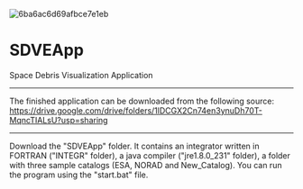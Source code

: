 ![6ba6ac6d69afbce7e1eb](https://user-images.githubusercontent.com/84266445/118809468-dde0b200-b8d4-11eb-8430-51a6aba313c3.jpg)
# SDVEApp
Space Debris Visualization Application

**************************************

The finished application can be downloaded from the following source:
https://drive.google.com/drive/folders/1lDCGX2Cn74en3ynuDh70T-MqncTIALsU?usp=sharing

**************************************

Download the "SDVEApp" folder. It contains an integrator written in FORTRAN ("INTEGR" folder), a java compiler ("jre1.8.0_231" folder), a folder with three sample catalogs (ESA, NORAD and New_Catalog). You can run the program using the "start.bat" file.
